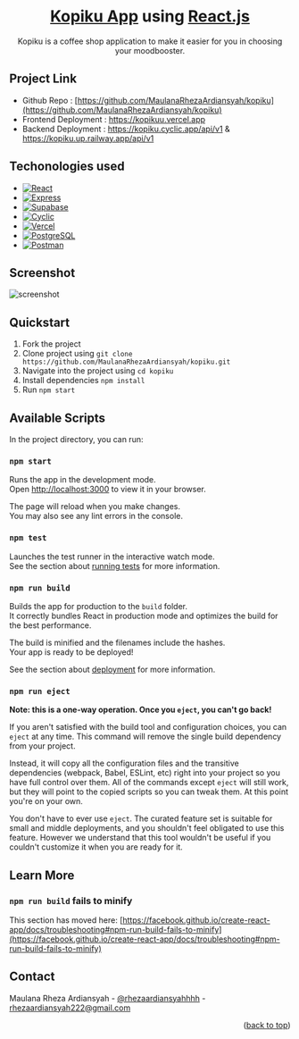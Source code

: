 <h1 align="center">
  <a href="https://kopikuu.vercel.app/">Kopiku App</a> using <a href="https://reactjs.org/" name="readme-top">React.js</a>
</h1>

<p align="center">
  Kopiku is a coffee shop application to make it easier for you in choosing your moodbooster.
</p>


## Project Link
* Github Repo : [https://github.com/MaulanaRhezaArdiansyah/kopiku](https://github.com/MaulanaRhezaArdiansyah/kopiku)
* Frontend Deployment : https://kopikuu.vercel.app
* Backend Deployment : https://kopiku.cyclic.app/api/v1 & https://kopiku.up.railway.app/api/v1



## Techonologies used

- [![React][react.js]][react-url]
- [![Express][express.js]][express-url]
- [![Supabase][supabase]][supabase-url]
- [![Cyclic][cyclic]][cyclic-url]
- [![Vercel][vercel]][vercel-url]
- [![PostgreSQL][postgresql]][postgresql-url]
- [![Postman][postman]][postman-url]

## Screenshot

![screenshot](https://kopiku.up.railway.app/images/kopiku-landing.png)

## Quickstart

1. Fork the project
2. Clone project using `git clone https://github.com/MaulanaRhezaArdiansyah/kopiku.git`
3. Navigate into the project using `cd kopiku`
4. Install dependencies `npm install`
5. Run `npm start`

## Available Scripts

In the project directory, you can run:

### `npm start`

Runs the app in the development mode.\
Open [http://localhost:3000](http://localhost:3000) to view it in your browser.

The page will reload when you make changes.\
You may also see any lint errors in the console.

### `npm test`

Launches the test runner in the interactive watch mode.\
See the section about [running tests](https://facebook.github.io/create-react-app/docs/running-tests) for more information.

### `npm run build`

Builds the app for production to the `build` folder.\
It correctly bundles React in production mode and optimizes the build for the best performance.

The build is minified and the filenames include the hashes.\
Your app is ready to be deployed!

See the section about [deployment](https://facebook.github.io/create-react-app/docs/deployment) for more information.

### `npm run eject`

**Note: this is a one-way operation. Once you `eject`, you can't go back!**

If you aren't satisfied with the build tool and configuration choices, you can `eject` at any time. This command will remove the single build dependency from your project.

Instead, it will copy all the configuration files and the transitive dependencies (webpack, Babel, ESLint, etc) right into your project so you have full control over them. All of the commands except `eject` will still work, but they will point to the copied scripts so you can tweak them. At this point you're on your own.

You don't have to ever use `eject`. The curated feature set is suitable for small and middle deployments, and you shouldn't feel obligated to use this feature. However we understand that this tool wouldn't be useful if you couldn't customize it when you are ready for it.

## Learn More

### `npm run build` fails to minify

This section has moved here: [https://facebook.github.io/create-react-app/docs/troubleshooting#npm-run-build-fails-to-minify](https://facebook.github.io/create-react-app/docs/troubleshooting#npm-run-build-fails-to-minify)

## Contact

Maulana Rheza Ardiansyah - [@rhezaardiansyahhhh](https://instagram.com/rhezaardiansyahhhh) - rhezaardiansyah222@gmail.com


<p align="right">(<a href="#readme-top">back to top</a>)</p>

<!-- LINK -->

[react.js]: https://img.shields.io/badge/React.js-20232A?style=for-the-badge&logo=react&logoColor=61DAFB
[react-url]: https://reactjs.org/
[express.js]: https://img.shields.io/badge/Express.js-20232A?style=for-the-badge&logo=express&logoColor=61DAFB
[express-url]: https://expressjs.com/
[supabase]: https://img.shields.io/badge/Supabase-20232A?style=for-the-badge&logo=supabase&logoColor=61DAFB
[supabase-url]: https://supabase.com/
[cyclic]: https://img.shields.io/badge/Cyclic.sh-20232A?style=for-the-badge&logo=cyclic.sh&logoColor=61DAFB
[cyclic-url]: http://www.cyclic.sh/
[vercel]: https://img.shields.io/badge/Vercel-20232A?style=for-the-badge&logo=vercel&logoColor=61DAFB
[vercel-url]: https://vercel.com/
[postgresql]: https://img.shields.io/badge/PostgreSQL-20232A?style=for-the-badge&logo=postgresql&logoColor=61DAFB
[postgresql-url]: https://www.postgresql.org/
[postman]: https://img.shields.io/badge/Postman-20232A?style=for-the-badge&logo=postman&logoColor=61DAFB
[postman-url]: https://www.postman.com/
